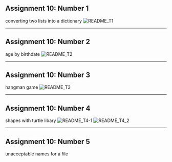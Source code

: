 ## Assignment 10: Number 1
converting two lists into a dictionary
![README_T1](https://github.com/Tahahokmabadi/python_assignments/assets/137491279/dbb37f11-fcf9-48b0-9ae5-da258bdf1693)
__________
## Assignment 10: Number 2
age by birthdate
![README_T2](https://github.com/Tahahokmabadi/python_assignments/assets/137491279/894e673b-15fb-4822-bb89-eaf4c0c1d5d9)
__________
## Assignment 10: Number 3
hangman game
![README_T3](https://github.com/Tahahokmabadi/python_assignments/assets/137491279/f7e8e893-6481-4464-81cc-13d60f5cdcd0)
__________
## Assignment 10: Number 4
shapes with turtle libary
![README_T4-1](https://github.com/Tahahokmabadi/python_assignments/assets/137491279/db162597-2164-4a14-884e-b7476185e47e)
![README_T4_2](https://github.com/Tahahokmabadi/python_assignments/assets/137491279/380d7e7f-cdf3-44a3-93e2-99620a1780fc)
__________
## Assignment 10: Number 5
unacceptable names for a file
